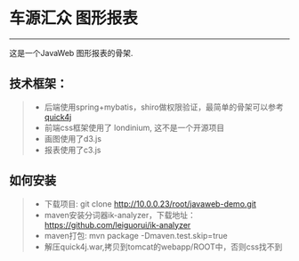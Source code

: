 # 车源汇众 图形报表

------

这是一个JavaWeb 图形报表的骨架.

## 技术框架：

> * 后端使用spring+mybatis，shiro做权限验证，最简单的骨架可以参考[quick4j](https://github.com/starzou/quick4j)
> * 前端css框架使用了 londinium, 这不是一个开源项目
> * 画图使用了d3.js
> * 报表使用了c3.js

## 如何安装
> * 下载项目: git clone http://10.0.0.23/root/javaweb-demo.git
> * maven安装分词器ik-analyzer，下载地址：https://github.com/leiguorui/ik-analyzer
> * maven打包: mvn package -Dmaven.test.skip=true
> * 解压quick4j.war,拷贝到tomcat的webapp/ROOT中，否则css找不到